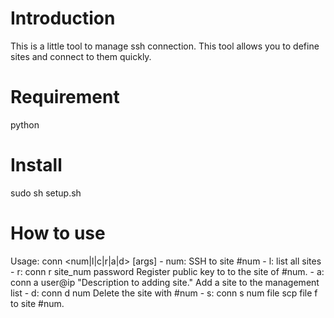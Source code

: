 Introduction
============
This is a little tool to manage ssh connection. This tool allows you to define
sites and connect to them quickly.

Requirement
===========
python

Install
==========
sudo sh setup.sh

How to use
==========
Usage: conn <num|l|c|r|a|d> [args]
	- num: SSH to site #num
	- l: list all sites
	- r: conn r site_num password
		Register public key to to the site of #num.
	- a: conn a user@ip "Description to adding site."
		Add a site to the management list
	- d: conn d num
		Delete the site with #num
	- s: conn s num file
		scp file f to site #num.
